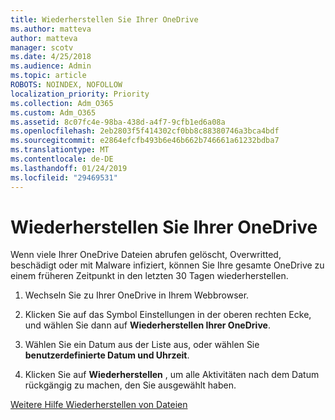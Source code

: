 ```yaml
---
title: Wiederherstellen Sie Ihrer OneDrive
ms.author: matteva
author: matteva
manager: scotv
ms.date: 4/25/2018
ms.audience: Admin
ms.topic: article
ROBOTS: NOINDEX, NOFOLLOW
localization_priority: Priority
ms.collection: Adm_O365
ms.custom: Adm_O365
ms.assetid: 8c07fc4e-98ba-438d-a4f7-9cfb1ed6a08a
ms.openlocfilehash: 2eb2803f5f414302cf0bb8c88380746a3bca4bdf
ms.sourcegitcommit: e2864efcfb493b6e46b662b746661a61232bdba7
ms.translationtype: MT
ms.contentlocale: de-DE
ms.lasthandoff: 01/24/2019
ms.locfileid: "29469531"
---
```

# <a name="restore-your-onedrive"></a>Wiederherstellen Sie Ihrer OneDrive

Wenn viele Ihrer OneDrive Dateien abrufen gelöscht, Overwritted, beschädigt oder mit Malware infiziert, können Sie Ihre gesamte OneDrive zu einem früheren Zeitpunkt in den letzten 30 Tagen wiederherstellen.
  
1. Wechseln Sie zu Ihrer OneDrive in Ihrem Webbrowser.
    
2. Klicken Sie auf das Symbol Einstellungen in der oberen rechten Ecke, und wählen Sie dann auf **Wiederherstellen Ihrer OneDrive**.
    
3. Wählen Sie ein Datum aus der Liste aus, oder wählen Sie **benutzerdefinierte Datum und Uhrzeit**.
    
4. Klicken Sie auf **Wiederherstellen** , um alle Aktivitäten nach dem Datum rückgängig zu machen, den Sie ausgewählt haben. 
    
[Weitere Hilfe Wiederherstellen von Dateien](https://go.microsoft.com/fwlink/?linkid=872874)
  

